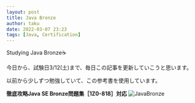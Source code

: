 ```yaml
---
layout: post
title: Java Bronze
author: taku
date: 2022-03-07 23:23
tags: [Java, Certification]
---
```


Studying Java Bronze☕

今日から、試験日3/12(土)まで、毎日この記事を更新していこうと思います。

以前から少しずつ勉強していて、この参考書を使用しています。


**徹底攻略Java SE Bronze問題集［1Z0-818］対応**
![JavaBronze](https://img.ips.co.jp/ij/19/1119101075/1119101075-520x.jpg)

